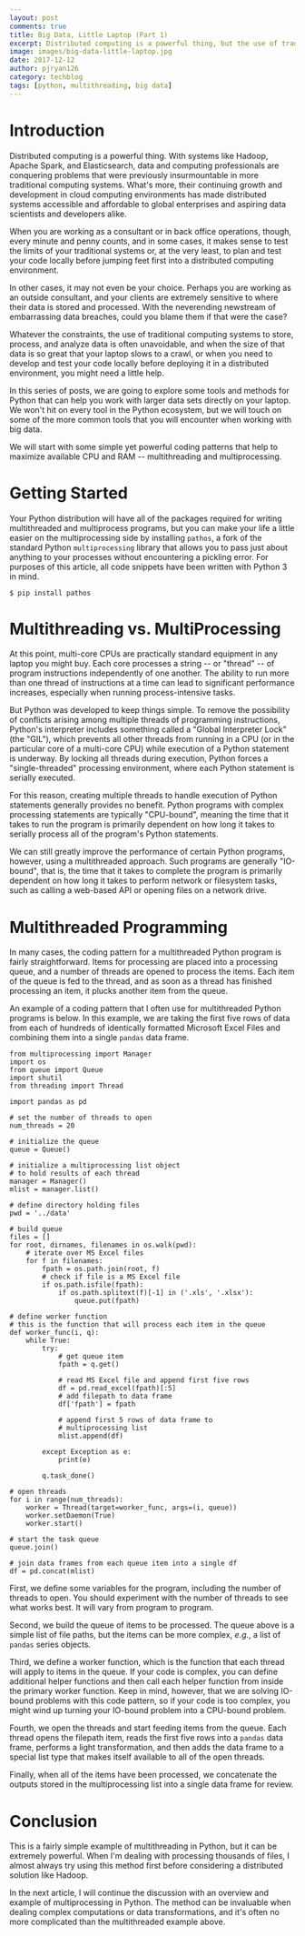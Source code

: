 ```yaml
---
layout: post
comments: true
title: Big Data, Little Laptop (Part 1)
excerpt: Distributed computing is a powerful thing, but the use of traditional computing systems to store, process, and analyze data is often unavoidable. When the size of your data is so great that your laptop slows to a crawl, or when you need to develop and test your code locally before deploying it in a distributed environment, a few simple Python tools and methods might be all you need...
image: images/big-data-little-laptop.jpg
date: 2017-12-12
author: pjryan126
category: techblog
tags: [python, multithreading, big data]
---
```


# Introduction

Distributed computing is a powerful thing. With systems like Hadoop, Apache Spark, and Elasticsearch, data and computing professionals are conquering problems that were previously insurmountable in more traditional computing systems. What's more, their continuing growth and development in cloud computing environments has made distributed systems accessible and affordable to global enterprises and aspiring data scientists and developers alike.  

When you are working as a consultant or in back office operations, though, every minute and penny counts, and in some cases, it makes sense to test the limits of your traditional systems or, at the very least, to plan and test your code locally before jumping feet first into a distributed computing environment. 

In other cases, it may not even be your choice. Perhaps you are working as an outside consultant, and your clients are extremely sensitive to where their data is stored and processed. With the neverending newstream of embarrassing data breaches, could you blame them if that were the case?

Whatever the constraints, the use of traditional computing systems to store, process, and analyze data is often unavoidable, and when the size of that data is so great that your laptop slows to a crawl, or when you need to develop and test your code locally before deploying it in a distributed environment, you might need a little help. 

In this series of posts, we are going to explore some tools and methods for Python that can help you work with larger data sets directly on your laptop. We won't hit on every tool in the Python ecosystem, but we will touch on some of the more common tools that you will encounter when working with big data. 

We will start with some simple yet powerful coding patterns that help to maximize available CPU and RAM -- multithreading and multiprocessing.

# Getting Started

Your Python distribution will have all of the packages required for writing multithreaded and multiprocess programs, but you can make your life a little easier on the multiprocessing side by installing `pathos`, a fork of the standard Python `multiprocessing` library that allows you to pass just about anything to your processes without encountering a pickling error. For purposes of this article, all code snippets have been written with Python 3 in mind.

```
$ pip install pathos
```

# Multithreading vs. MultiProcessing

At this point, multi-core CPUs are practically standard equipment in any laptop you might buy. Each core processes a string -- or "thread" -- of program instructions independently of one another. The ability to run more than one thread of instructions at a time can lead to significant performance increases, especially when running process-intensive tasks. 

But Python was developed to keep things simple. To remove the possibility of conflicts arising among multiple threads of programming instructions, Python's interpreter includes something called a "Global Interpreter Lock" (the "GIL"), which prevents all other threads from running in a CPU (or in the particular core of a multi-core CPU) while execution of a Python statement is underway. By locking all threads during execution, Python forces a "single-threaded" processing environment, where each Python statement is serially executed. 

For this reason, creating multiple threads to handle execution of Python statements generally provides no benefit.  Python programs with complex processing statements are typically "CPU-bound", meaning the time that it takes to run the program is primarily dependent on how long it takes to serially process all of the program's Python statements.

We can still greatly improve the performance of certain Python programs, however, using a multithreaded approach. Such programs are generally "IO-bound", that is, the time that it takes to complete the program is primarily dependent on how long it takes to perform network or filesystem tasks, such as calling a web-based API or opening files on a network drive.  

# Multithreaded Programming

In many cases, the coding pattern for a multithreaded Python program is fairly straightforward. Items for processing are placed into a processing queue, and a number of threads are opened to process the items. Each item of the queue is fed to the thread, and as soon as a thread has finished processing an item, it plucks another item from the queue. 

An example of a coding pattern that I often use for multithreaded Python programs is below. In this example, we are taking the first five rows of data from each of hundreds of identically formatted Microsoft Excel Files and combining them into a single `pandas` data frame. 

```
from multiprocessing import Manager
import os
from queue import Queue
import shutil
from threading import Thread

import pandas as pd

# set the number of threads to open
num_threads = 20

# initialize the queue
queue = Queue()

# initialize a multiprocessing list object 
# to hold results of each thread
manager = Manager()
mlist = manager.list()

# define directory holding files
pwd = '../data'

# build queue
files = []
for root, dirnames, filenames in os.walk(pwd):
    # iterate over MS Excel files
    for f in filenames:
        fpath = os.path.join(root, f)
        # check if file is a MS Excel file
        if os.path.isfile(fpath):
            if os.path.splitext(f)[-1] in ('.xls', '.xlsx'):
                queue.put(fpath)

# define worker function
# this is the function that will process each item in the queue
def worker_func(i, q):
    while True:
        try:
            # get queue item
            fpath = q.get()
            
            # read MS Excel file and append first five rows 
            df = pd.read_excel(fpath)[:5]
            # add filepath to data frame
            df['fpath'] = fpath
            
            # append first 5 rows of data frame to 
            # multiprocessing list
            mlist.append(df)
        
        except Exception as e:
            print(e)
        
        q.task_done()

# open threads
for i in range(num_threads):
    worker = Thread(target=worker_func, args=(i, queue))
    worker.setDaemon(True)
    worker.start()

# start the task queue
queue.join()

# join data frames from each queue item into a single df
df = pd.concat(mlist)
```

First, we define some variables for the program, including the number of threads to open. You should experiment with the number of threads to see what works best. It will vary from program to program.

Second, we build the queue of items to be processed. The queue above is a simple list of file paths, but the items can be more complex, *e.g.*, a list of `pandas` series objects. 

Third, we define a worker function, which is the function that each thread will apply to items in the queue. If your code is complex, you can define additional helper functions and then call each helper function from inside the primary worker function. Keep in mind, however, that we are solving IO-bound problems with this code pattern, so if your code is too complex, you might wind up turning your IO-bound problem into a CPU-bound problem.

Fourth, we open the threads and start feeding items from the queue. Each thread opens the filepath item, reads the first five rows into a `pandas` data frame, performs a light transformation, and then adds the data frame to a special list type that makes itself available to all of the open threads. 

Finally, when all of the items have been processed, we concatenate the outputs stored in the multiprocessing list into a single data frame for review. 

# Conclusion

This is a fairly simple example of multithreading in Python, but it can be extremely powerful. When I'm dealing with processing thousands of files, I almost always try using this method first before considering a distributed solution like Hadoop.

In the next article, I will continue the discussion with an overview and example of multiprocessing in Python. The method can be invaluable when dealing complex computations or data transformations, and it's often no more complicated than the multithreaded example above. 